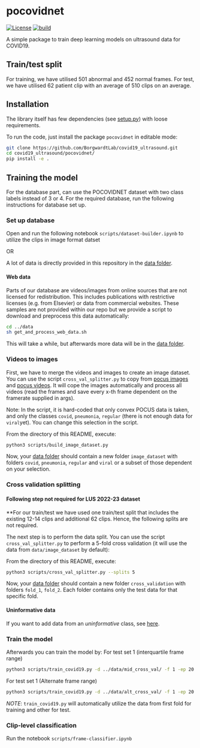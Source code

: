 # pocovidnet
[![License](https://img.shields.io/badge/License-Apache%202.0-blue.svg)](https://opensource.org/licenses/Apache-2.0)
[![build](https://github.com/jannisborn/covid19_ultrasound/actions/workflows/build.yml/badge.svg)](https://github.com/jannisborn/covid19_ultrasound/actions/workflows/build.yml)

A simple package to train deep learning models on ultrasound data for COVID19.

## Train/test split

[//]: # (**Due to multiple papers that used our dataset incorrectly, we are adding the following disclaimer: Please make sure to create a meaningful train/test data split. Do not split the data on a frame-level, but on a video/patient-level. The task becomes trivial otherwise because consecutive LUS frames are extremely correlated. We provide scripts to create a cross-validation split for you. See the instructions [here]&#40;#cross-validation-splitting&#41;.**)

[//]: # ()
[//]: # (For training, we used data by the Peru team that includes 14 patients with both normal and abnormal classified ultrasound images.)

[//]: # (The clips from the ultrasound device are predominantly from the left and right posterier region of the patients. The images converted from the)

[//]: # (video consists of both curvilinear and linear frames.)

For training, we have utilised 501 abnormal and 452 normal frames. 
For test, we have utilised 62 patient clip with an average of 510 clips on an average. 

## Installation

The library itself has few dependencies (see [setup.py](setup.py)) with loose requirements. 

To run the code, just install the package `pocovidnet` in editable mode:

```sh
git clone https://github.com/BorgwardtLab/covid19_ultrasound.git
cd covid19_ultrasound/pocovidnet/
pip install -e .
```

## Training the model

For the database part, can use the POCOVIDNET dataset with two
class labels instead of 3 or 4.
For the required database, run the following instructions for database set up. 

### Set up database

Open and run the following notebook `scripts/dataset-builder.ipynb` to utilize the 
clips in image format datset

OR

A lot of data is directly provided in this repository in the [data folder](../data).

#### Web data
Parts of our database are videos/images from online sources that are not licensed for redistribution. This includes publications with restrictive licenses (e.g. from Elsevier) or data from commercial websites. These samples are not provided within our repo but we provide a script to download and preprocess this data automatically:
```sh
cd ../data
sh get_and_process_web_data.sh
```
This will take a while, but afterwards more data will be in the [data folder](../data).

### Videos to images

First, we have to merge the videos and images to create an image dataset. 
You can use the script `cross_val_splitter.py` to copy from [pocus images](../data/pocus_images) and [pocus videos](../data/pocus_videos). It will cope the images automatically and process all videos (read the frames and save every x-th frame dependent on the framerate supplied in args).

Note: In the script, it is hard-coded that only convex POCUS data is taken, and only the classes `covid`, `pneumonia`, `regular` (there is not enough data for `viral`yet). You can change this selection in the script.

From the directory of this README, execute:
```sh
python3 scripts/build_image_dataset.py
```

Now, your [data folder](../data) should contain a new folder `image_dataset`
with folders `covid`, `pneumonia`, `regular` and `viral` or a subset of those dependent on your selection.


### Cross validation splitting

#### Following step not required for LUS 2022-23 dataset

**For our train/test we have used one train/test split that includes the existing 12-14 clips and additional 62 clips. Hence, the following 
splits are not required.
   
The next step is to perform the data split. You can use the script
`cross_val_splitter.py` to perform a 5-fold cross validation (it will use the data from `data/image_dataset` by default):

From the directory of this README, execute:
```sh
python3 scripts/cross_val_splitter.py --splits 5
```
Now, your [data folder](../data) should contain a new folder `cross_validation`
with folders `fold_1`, `fold_2`. Each folder contains only the test data for
that specific fold.

#### Uninformative data
If you want to add data from an *uninformative* class, see [here](https://github.com/jannisborn/covid19_pocus_ultrasound/tree/master/data#add-class-uninformative).


### Train the model

Afterwards you can train the model by:
For test set 1 (interquartile frame range)
```sh
python3 scripts/train_covid19.py -d ../data/mid_cross_val/ -f 1 -ep 20 -m scripts/models-og
```
For test set 1 (Alternate frame range)
```sh
python3 scripts/train_covid19.py -d ../data/alt_cross_val/ -f 1 -ep 20 -m scripts/models-og-copy
```

*NOTE*: `train_covid19.py` will automatically utilize the data from first fold for training and other
for test.

### Clip-level classification

Run the notebook `scripts/frame-classifier.ipynb`